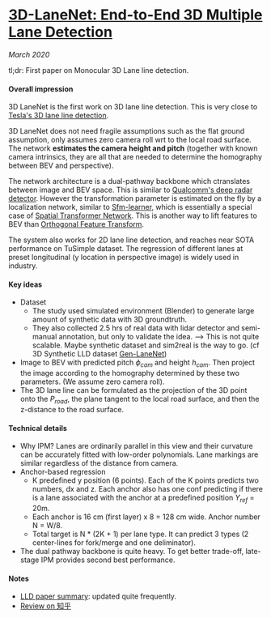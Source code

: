 # [3D-LaneNet: End-to-End 3D Multiple Lane Detection](http://openaccess.thecvf.com/content_ICCV_2019/papers/Garnett_3D-LaneNet_End-to-End_3D_Multiple_Lane_Detection_ICCV_2019_paper.pdf)

_March 2020_

tl;dr: First paper on Monocular 3D Lane line detection. 

#### Overall impression
3D LaneNet is the first work on 3D lane line detection. This is very close to [Tesla's 3D lane line detection](https://twitter.com/theteslashow/status/1223049982191685633?lang=en). 

3D LaneNet does not need fragile assumptions such as the flat ground assumption, only assumes zero camera roll wrt to the local road surface. The network **estimates the camera height and pitch** (together with known camera intrinsics, they are all that are needed to determine the homography between BEV and perspective).

The network architecture is a dual-pathway backbone which ctranslates between image and BEV space. This is similar to [Qualcomm's deep radar detector](radar_fft_qcom.md). However the transformation parameter is estimated on the fly by a localization network, similar to [Sfm-learner](sfm_learner.md), which is essentially a special case of [Spatial Transformer Network](stn.md). This is another way to lift features to BEV than [Orthogonal Feature Transform](oft.md).

The system also works for 2D lane line detection, and reaches near SOTA performance on TuSimple dataset. The regression of different lanes at preset longitudinal (y location in perspective image) is widely used in industry.

#### Key ideas
- Dataset 
	- The study used simulated environment (Blender) to generate large amount of synthetic data with 3D groundtruth. 
	- They also collected 2.5 hrs of real data with lidar detector and semi-manual annotation, but only to validate the idea. --> This is not quite scalable. Maybe synthetic dataset and sim2real is the way to go. (cf 3D Synthetic LLD dataset [Gen-LaneNet](gen_lanenet.md))
- Image to BEV with predicted pitch $\phi_{cam}$ and height $h_{cam}$. Then project the image according to the homography determined by these two parameters. (We assume zero camera roll).
- The 3D lane line can be formulated as the projection of the 3D point onto the $P_{road}$, the plane tangent to the local road surface, and then the z-distance to the road surface. 




#### Technical details
- Why IPM? Lanes are ordinarily parallel in this view and their curvature can be accurately fitted with low-order polynomials. Lane markings are similar regardless of the distance from camera.
- Anchor-based regression
	- K predefined y position (6 points). Each of the K points predicts two numbers, dx and z. Each anchor also has one conf predicting if there is a lane associated with the anchor at a predefined position $Y_{ref}$ = 20m. 
	- Each anchor is 16 cm (first layer) x 8 = 128 cm wide. Anchor number N = W/8. 
	- Total target is N * (2K + 1) per lane type. It can predict 3 types (2 center-lines for fork/merge and one deliminator).
- The dual pathway backbone is quite heavy. To get better trade-off, late-stage IPM provides second best performance.

#### Notes
- [LLD paper summary](https://github.com/amusi/awesome-lane-detection): updated quite frequently.
- [Review on 知乎](https://zhuanlan.zhihu.com/p/113165034)